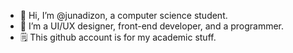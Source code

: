 - 👋 Hi, I’m @junadizon, a computer science student.
- 👀 I’m a UI/UX designer, front-end developer, and a programmer.
- 🗒️ This github account is for my academic stuff.
